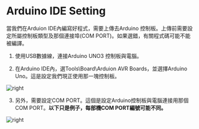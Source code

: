 <h1>Arduino IDE Setting</h1>
當我們在Arduion IDE內編寫好程式，需要上傳去Arduino 控制板。上傳前需要設定所屬控制板類型及那個連接埠(COM PORT)。如果選錯，有關程式碼可能不能被編譯。<p>
  
1. 使用USB數據線，連接Arduino UNO3 控制板與電腦。<p>
2. 在Arduino IDE內，選Tools\Board\Arduion AVR Boards，並選擇Arduino Uno。這是設定我們現正使用那一塊控制板。<p>

<img src="https://www.meteam.org/1st_STEM2022/GithubWebpage/AIDES01.png" alt="right"><p>

3. 另外，需要設定COM PORT。這個是設定Arduino控制板與電腦連接用那個COM PORT。<B>以下只是例子，每部機COM PORT編號可能不同。</B><p>
  
<img src="https://www.meteam.org/1st_STEM2022/GithubWebpage/AIDES02.png" alt="right"><p>
